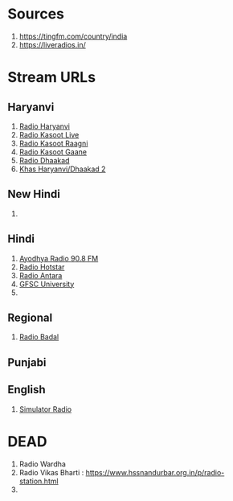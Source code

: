 # Sources
1. https://tingfm.com/country/india
2. https://liveradios.in/

# Stream URLs
## Haryanvi
1. [Radio Haryanvi](http://weareharyanvi.com:8000/listen)
2. [Radio Kasoot Live](https://azuracast.radiokasoot.com/radio/8000/listen)
3. [Radio Kasoot Raagni](https://azuracast.radiokasoot.com/radio/8010/raagni)
4. [Radio Kasoot Gaane](https://azuracast.radiokasoot.com/radio/8020/songs)
5.  [Radio Dhaakad](https://radiodhaakad.com:8000/live)
6.  [Khas Haryanvi/Dhaakad 2](https://radiodhaakad.com:8000/live2?type=.mp3)

## New Hindi
1.



## Hindi
1. [Ayodhya Radio 90.8 FM](https://sonic.onlineaudience.co.uk/8206/stream)
2. [Radio Hotstar](https://mars.streamerr.co/8164/stream)
3. [Radio Antara](https://stream-140.zeno.fm/zyxm3y2hr0hvv)
4. [GFSC University](https://gsfcuradio.stacknyu.tech:8000/radio.mp3)
5. 


## Regional
1. [Radio Badal](https://str3.openstream.co/1717)



## Punjabi



## English
1. [Simulator Radio](https://simulatorradio.stream/stream)

# DEAD
1. Radio Wardha
2. Radio Vikas Bharti : https://www.hssnandurbar.org.in/p/radio-station.html
3. 